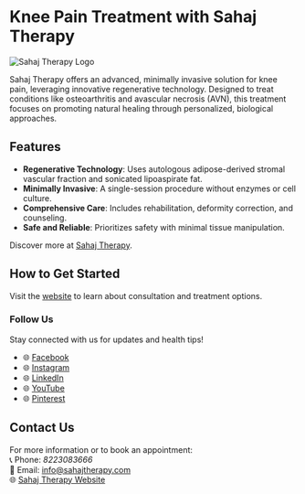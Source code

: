 # Knee Pain Treatment with Sahaj Therapy
![Sahaj Therapy Logo](https://github.com/user-attachments/assets/3f1d0154-34a2-47ad-85c1-f4ba3cc54c50)

Sahaj Therapy offers an advanced, minimally invasive solution for knee pain, leveraging innovative regenerative technology. Designed to treat conditions like osteoarthritis and avascular necrosis (AVN), this treatment focuses on promoting natural healing through personalized, biological approaches.

## Features
- **Regenerative Technology**: Uses autologous adipose-derived stromal vascular fraction and sonicated lipoaspirate fat.
- **Minimally Invasive**: A single-session procedure without enzymes or cell culture.
- **Comprehensive Care**: Includes rehabilitation, deformity correction, and counseling.
- **Safe and Reliable**: Prioritizes safety with minimal tissue manipulation.

Discover more at [Sahaj Therapy](https://sahajtherapy.com).

## How to Get Started
Visit the [website](https://sahajtherapy.com) to learn about consultation and treatment options.


### Follow Us
Stay connected with us for updates and health tips!  
- 🌐 [Facebook](https://www.facebook.com/sahajtherapy)  
- 🌐 [Instagram](https://www.instagram.com/sahaj_therapy/)  
- 🌐 [LinkedIn](https://www.linkedin.com/company/sahaj-therapy)  
- 🌐 [YouTube](https://www.youtube.com/channel/UCSB7JsU3xintMSpyK089CpQ)
- 🌐 [Pinterest](https://in.pinterest.com/Sahaj_Therapy_Official/)



## Contact Us
For more information or to book an appointment:  
📞 Phone: *8223083666*  
📧 Email: info@sahajtherapy.com  
🌐 [Sahaj Therapy Website](https://sahajtherapy.com/)

